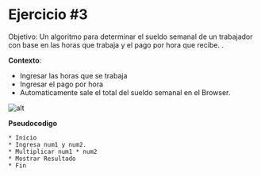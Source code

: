 # Ejercicio #3
Objetivo: Un algoritmo para determinar el sueldo semanal de un trabajador con base en las horas que trabaja y el pago por hora que recibe.
.   
  
**Contexto**:  
* Ingresar las horas que se trabaja    
* Ingresar el pago por hora  
* Automaticamente sale el total del sueldo semanal en el Browser.  

![alt](http://2.1m.yt/qJbP4We.jpg)

  
  **Pseudocodigo**
    
    * Inicio
    * Ingresa num1 y num2.
    * Multiplicar num1 * num2
    * Mostrar Resultado
    * Fin

